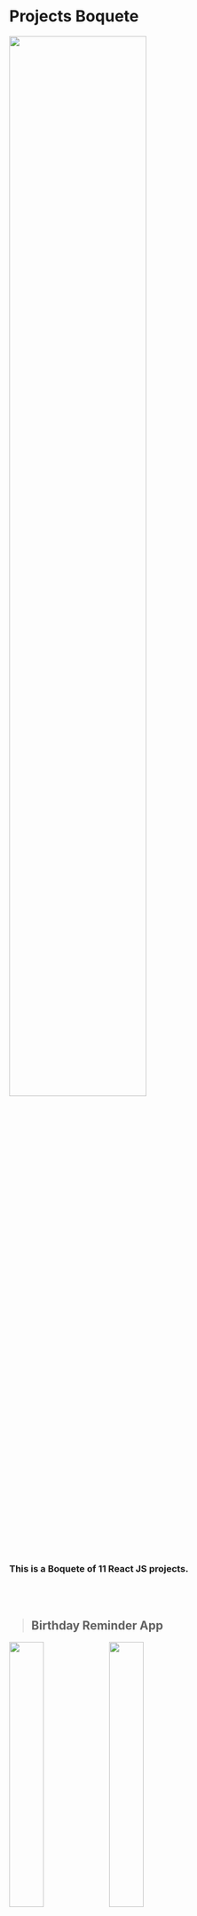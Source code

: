 
# Projects Boquete
<img src="https://user-images.githubusercontent.com/52380781/130362309-8099b173-ce65-48f9-8053-3b0eac18b2a8.png" width="70%">

### This is a Boquete of 11 React JS projects.
<br /><br />

> ## Birthday Reminder App
<p float=left>
<img src="https://user-images.githubusercontent.com/52380781/130225234-6c96db77-4b1e-480c-bb60-a73f1a21f978.png" width="35%">
<img src="https://user-images.githubusercontent.com/52380781/130225174-6ae257f3-74c0-4ad0-be11-ffc714db12bc.png" width="35%">
</p>

<br />

> ## Tour Book App
<p float=left>
<img src="https://user-images.githubusercontent.com/52380781/130225275-415f4f9e-abf0-489f-86a2-ef8cee6b565c.png" width="35%">
<img src="https://user-images.githubusercontent.com/52380781/130225302-2a293620-b7be-4560-92de-b18ef85fd765.png" width="35%">
</p>

<br />

> ## Reviews App
<p float=left>
<img src="https://user-images.githubusercontent.com/52380781/130346822-de10c112-6e4c-474b-873b-08495368bffc.png" width="70%">
</p>

<br />

> ## FAQ App
<p float=left>
<img src="https://user-images.githubusercontent.com/52380781/130346493-23d837cd-3572-4633-9295-fa2b41de33e6.png" width="100%">
</p>

<br />

> ## Menu App
<p float=left>
<img src="https://user-images.githubusercontent.com/52380781/130362427-de7f8c90-9a71-4a85-8673-52969433a63c.png" width="100%">
</p>

<br />

> ## Lorem Ipsum Generator App
<p float=left>
<img src="https://user-images.githubusercontent.com/52380781/130495582-4bd9acaf-209f-42e3-a142-4dd2ea824372.png" width="100%">
</p>

<br />

> ## Color Generator App
<p float=left>
<img src="https://user-images.githubusercontent.com/52380781/130645994-e257f5bb-515b-4a93-9974-7b18419f177c.png" width="100%">
</p>

<br />

> ## Modal SideBar App
<p float=left>
<img src="https://user-images.githubusercontent.com/52380781/130784139-7730cd60-797f-4533-beda-b6384693616f.png" width="100%">
</p>

<br />

> ## Weather App
<p float=left>
<img src="https://user-images.githubusercontent.com/52380781/131227204-1b6080a6-6f34-4a3f-905f-ea0e1435c9e6.png" width="100%">
</p>

<br />

> ## Stripe App
<p float=left>
<img src="" width="100%">
</p>

<br />

> ## Cocktail Bar App
<p float=left>
<img src="" width="100%">
</p>
